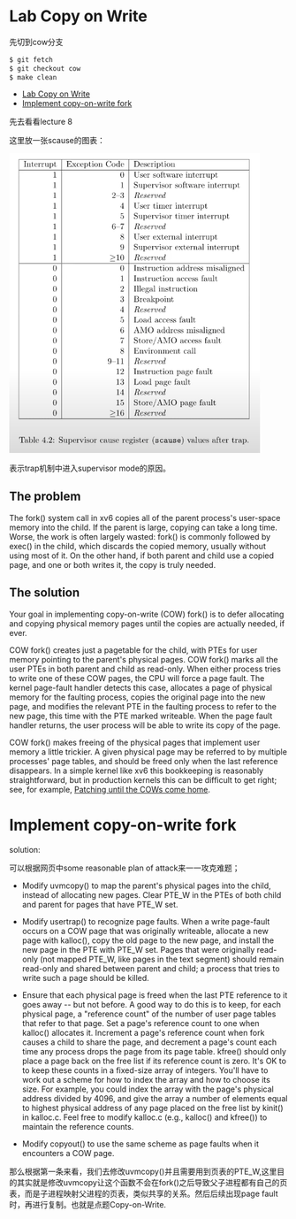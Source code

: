 # Lab Copy on Write
先切到cow分支
```Linux
$ git fetch
$ git checkout cow
$ make clean
```
- [Lab Copy on Write](#lab-copy-on-write)
- [Implement copy-on-write fork](#implement-copy-on-write-fork)

先去看看lecture 8

这里放一张scause的图表：

![scause](/img/scause.png)

表示trap机制中进入supervisor mode的原因。

<h2>The problem</h2>


The fork() system call in xv6 copies all of the parent process's
user-space memory into the child. If the parent is large, copying can
take a long time. Worse, the work is often largely wasted:
fork() is commonly followed by exec() in the child, which 
discards the copied memory, usually without using most of it.
On the other hand, if both parent and child use a copied page, and one or both
writes it, the copy is truly needed.

<h2>The solution</h2>

Your goal in implementing copy-on-write (COW) fork() is to defer allocating and
copying physical memory pages until the copies are actually
needed, if ever.

<p>
COW fork() creates just a pagetable for the child, with PTEs for user
memory pointing to the parent's physical pages. COW fork() marks all
the user PTEs in both parent and child as read-only. When either
process tries to write one of these COW pages, the CPU will force a
page fault. The kernel page-fault handler detects this case, allocates
a page of physical memory for the faulting process, copies the
original page into the new page, and modifies the relevant PTE in the
faulting process to refer to the new page, this time with the PTE
marked writeable. When the page fault handler returns, the user
process will be able to write its copy of the page.

</p>

<p>
COW fork() makes freeing of the physical pages that implement user
memory a little trickier. A given physical page may be referred to by
multiple processes' page tables, and should be freed only when the
last reference disappears.  In a simple kernel like xv6 this
bookkeeping is reasonably straightforward, but in production kernels
this can be difficult to get right; see, for example,
<a href="https://lwn.net/Articles/849638/">Patching until the COWs
come home</a>.

</p>

# Implement copy-on-write fork

solution:

可以根据网页中some reasonable plan of attack来一一攻克难题；

* Modify uvmcopy() to map the parent's physical pages into the child, instead of allocating new pages. Clear PTE_W in the PTEs of both child and parent for pages that have PTE_W set.
  
* Modify usertrap() to recognize page faults. When a write page-fault occurs on a COW page that was originally writeable, allocate a new page with kalloc(), copy the old page to the new page, and install the new page in the PTE with PTE_W set. Pages that were originally read-only (not mapped PTE_W, like pages in the text segment) should remain read-only and shared between parent and child; a process that tries to write such a page should be killed.

* Ensure that each physical page is freed when the last PTE reference to it goes away -- but not before. A good way to do this is to keep, for each physical page, a "reference count" of the number of user page tables that refer to that page. Set a page's reference count to one when kalloc() allocates it. Increment a page's reference count when fork causes a child to share the page, and decrement a page's count each time any process drops the page from its page table. kfree() should only place a page back on the free list if its reference count is zero. It's OK to to keep these counts in a fixed-size array of integers. You'll have to work out a scheme for how to index the array and how to choose its size. For example, you could index the array with the page's physical address divided by 4096, and give the array a number of elements equal to highest physical address of any page placed on the free list by kinit() in kalloc.c. Feel free to modify kalloc.c (e.g., kalloc() and kfree()) to maintain the reference counts.

* Modify copyout() to use the same scheme as page faults when it encounters a COW page.

那么根据第一条来看，我们去修改uvmcopy()并且需要用到页表的PTE_W,这里目的其实就是修改uvmcopy让这个函数不会在fork()之后导致父子进程都有自己的页表，而是子进程映射父进程的页表，类似共享的关系。然后后续出现page fault时，再进行复制。也就是点题Copy-on-Write.

```CPP

```

